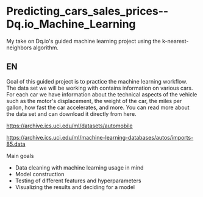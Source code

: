 # Predicting_cars_sales_prices--Dq.io_Machine_Learning
My take on Dq.io's guided machine learning project using the k-nearest-neighbors algorithm.

EN
----------------------
Goal of this guided project is to practice the machine learning workflow. The data set we will be working with contains information on various cars. For each car we have information about the technical aspects of the vehicle such as the motor's displacement, the weight of the car, the miles per gallon, how fast the car accelerates, and more. You can read more about the data set and can download it directly from here.

https://archive.ics.uci.edu/ml/datasets/automobile

https://archive.ics.uci.edu/ml/machine-learning-databases/autos/imports-85.data

Main goals
- Data cleaning with machine learning usage in mind
- Model construction
- Testing of different features and hyperparameters
- Visualizing the results and deciding for a model
